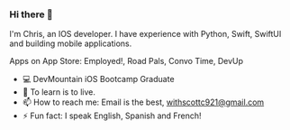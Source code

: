 ### Hi there 👋

I'm Chris, an IOS developer. I have experience with Python, Swift, SwiftUI and building mobile applications. 

Apps on App Store: Employed!, Road Pals, Convo Time, DevUp 

- 💻  DevMountain iOS Bootcamp Graduate  
- 🌱  To learn is to live.
- 📫  How to reach me: Email is the best, withscottc921@gmail.com
- ⚡  Fun fact: I speak English, Spanish and French! 

